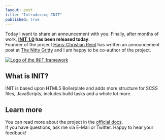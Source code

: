 ```yaml
---
layout: post
title: "Introducing INIT"
published: true
---
```


Today I want to share an announcement with you: Finally, after months of work, **[INIT 1.0](http://use-init.com/) has been released today**.<br>
Founder of the project [Hans-Christian Reinl](http://drublic.de/) has written an announcement post at [The Nitty Gritty](http://thenittygritty.co/reducing-boilerplate-code-front-end-init) and I am happy to be co-author of the project.

[![Logo of the INIT framework](http://img.anselmhannemann.netdna-cdn.com/img/blog/init.png)](http://use-init.com/)

## What is INIT?

INIT is based upon HTML5 Boilerplate and adds more structure for SCSS files, JavaScripts, includes build tasks and a whole lot more.

## Learn more

You can read more about the project in the [official docs](https://github.com/drublic/init/blob/master/docs/TOC.md).<br> If you have questions, ask me via E-Mail or Twitter. Happy to hear your feedback!
